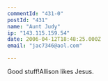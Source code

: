 ```yaml
---
commentId: "431-0"
postId: "431"
name: "Aunt Judy"
ip: "143.115.159.54"
date: 2006-04-12T18:48:25.000Z
email: "jac7346@aol.com"

---
```

<p>Good stuff!Allison likes Jesus.</p>